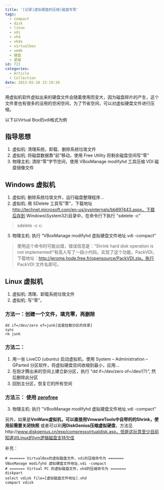 ```yaml
---
title: '[记录]虚拟硬盘的压缩|磁盘写零'
tags:
  - compact
  - disk
  - linux
  - vdi
  - vhd
  - vhdx
  - virtualbox
  - vmdk
  - 硬盘
  - 紧缩
id: 722
categories:
  - Article
  - Collection
date: 2013-02-26 15:19:20
---
```


用虚拟机软件虚拟出来的硬盘文件会随着使用而变大，因为磁盘碎片的产生，这个文件里也有很多的没用的空闲空间，为了节省空间，可以对虚拟硬盘文件进行压缩。

以下以Virtual Box的vdi格式为例

## 指导思想

1. 虚拟机: 清理系统，卸载、删除系统垃圾文件
2. 虚拟机: 将磁盘数据靠“前”移动，使用 Free Utility 将剩余磁盘空间写“零”
3. 物理主机: 清除“零”字节空间，使用 VBoxManage modifyhd 工具压缩 VDI 磁盘镜像文件

## Windows 虚拟机

1. 虚拟机: 删除系统垃圾文件，运行磁盘整理程序…
2. 虚拟机: 用 SDelete 工具写”零”，下载地址 http://technet.microsoft.com/en-us/sysinternals/bb897443.aspx，下载后存到 Windows\System32\目录中，在命令行下执行 "sdelete -c"
> sdelete -c c:

3. 物理主机: 执行 “VBoxManage modifyhd 虚拟硬盘文件地址.vdi -compact”
> 使用这个命令时可能出错，错误信息是：“Shrink hard disk operation is not implemented!”有高人写了一段小代码，实现了这个功能，PackVDI，下载地址：http://jerome.hode.free.fr/opensource/PackVDI.zip。执行 PackVDI 文件名即可。


## Linux 虚拟机
1. 虚拟机: 清理、卸载系统垃圾文件
2. 虚拟机: 写“零”，

### 方法一：创建一个文件，填充零，再删除 

```
dd if=/dev/zero of=junk[这是挂载分区的目录]
sync
rm junk
```

### 方法二：

1. 用一张 LiveCD (ubuntu) 启动虚拟机，使用 System – Administration – GParted 分区软件，将虚拟硬盘空间收缩到最小，应用…
2. 在刚才腾出来的空间上建立新分区，执行 “dd if=/dev/zero of=/dev/{?}”, 然后删除此分区
3. 回到主分区，恢复它的所有空间

### 方法三： 使用 [zerofree](http://intgat.tigress.co.uk/rmy/uml/index.html)

3. 物理主机: 执行 "VBoxManage modifyhd 虚拟硬盘文件地址.vdi -compact"

另外，如果是**VmWare虚拟机，可以直接用VmwareTools中自带的的Shrink，使用前需要关闭快照**
或者可以利**用DiskGenius压缩虚拟硬盘**，方法见http://www.diskgenius.cn/exp/compressvirtualdisk.asp，但是这玩意至少目前知道对Linux的lvm逻辑磁盘支持欠佳

补充： 

```
# ======= VirtualBox的虚拟磁盘文件，vdi的压缩命令为 ======= 
VBoxManage modifyhd 虚拟硬盘文件地址.vdi -compact
# ======= Virtual PC 的虚拟磁盘文件，vhd的压缩命令为 ======= 
diskpart
select vdisk file=[虚拟磁盘文件地址].vhd
compact vdisk
```